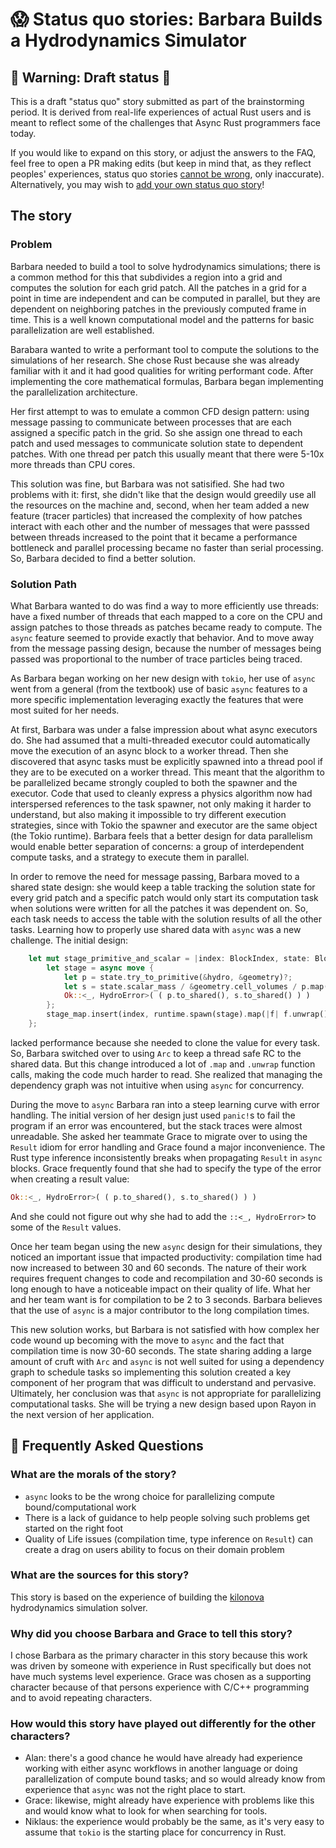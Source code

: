 # 😱 Status quo stories: Barbara Builds a Hydrodynamics Simulator

## 🚧 Warning: Draft status 🚧

This is a draft "status quo" story submitted as part of the brainstorming period. It is derived from real-life experiences of actual Rust users and is meant to reflect some of the challenges that Async Rust programmers face today. 

If you would like to expand on this story, or adjust the answers to the FAQ, feel free to open a PR making edits (but keep in mind that, as they reflect peoples' experiences, status quo stories [cannot be wrong], only inaccurate). Alternatively, you may wish to [add your own status quo story][htvsq]!

## The story
### Problem
Barbara needed to build a tool to solve hydrodynamics simulations; there is a common method for this that subdivides a region into a grid and computes the solution for each grid patch. All the patches in a grid for a point in time are independent and can be computed in parallel, but they are dependent on neighboring patches in the previously computed frame in time.  This is a well known computational model and the patterns for basic parallelization are well established.

Barabara wanted to write a performant tool to compute the solutions to the simulations of her research.  She chose Rust because she was already familiar with it and it had good qualities for writing performant code. After implementing the core mathematical formulas, Barbara began implementing the parallelization architecture. 

Her first attempt to was to emulate a common CFD design pattern: using message passing to communicate between processes that are each assigned a specific patch in the grid. So she assign one thread to each patch and used messages to communicate solution state to dependent patches.  With one thread per patch this usually meant that there were 5-10x more threads than CPU cores.

This solution was fine, but Barbara was not satisified.  She had two problems with it: first, she didn't like that the design would greedily use all the resources on the machine and, second, when her team added a new feature (tracer particles) that increased the complexity of how patches interact with each other and the number of messages that were passsed between threads increased to the point that it became a performance bottleneck and parallel processing became no faster than serial processing. So, Barbara decided to find a better solution.

### Solution Path
What Barbara wanted to do was find a way to more efficiently use threads: have a fixed number of threads that each mapped to a core on the CPU and assign patches to those threads as patches became ready to compute. The `async` feature seemed to provide exactly that behavior. And to move away from the message passing design, because the number of messages being passed was proportional to the number of trace particles being traced.

As Barbara began working on her new design with `tokio`, her use of `async` went from a general (from the textbook) use of basic `async` features to a more specific implementation leveraging exactly the features that were most suited for her needs.

At first, Barbara was under a false impression about what async executors do. She had assumed that a multi-threaded executor could automatically move the execution of an async block to a worker thread. Then she discovered that async tasks must be explicitly spawned into a thread pool if they are to be executed on a worker thread. This meant that the algorithm to be parallelized became strongly coupled to both the spawner and the executor. Code that used to cleanly express a physics algorithm now had interspersed references to the task spawner, not only making it harder to understand, but also making it impossible to try different execution strategies, since with Tokio the spawner and executor are the same object (the Tokio runtime). Barbara feels that a better design for data parallelism would enable better separation of concerns: a group of interdependent compute tasks, and a strategy to execute them in parallel.

In order to remove the need for message passing, Barbara moved to a shared state design: she would keep a table tracking the solution state for every grid patch and a specific patch would only start its computation task when solutions were written for all the patches it was dependent on. So, each task needs to access the table with the solution results of all the other tasks. Learning how to properly use shared data with `async` was a new challenge. The initial design:

```rust
    let mut stage_primitive_and_scalar = |index: BlockIndex, state: BlockState<C>, hydro: H, geometry: GridGeometry| {
        let stage = async move {
            let p = state.try_to_primitive(&hydro, &geometry)?;
            let s = state.scalar_mass / &geometry.cell_volumes / p.map(P::lorentz_factor);
            Ok::<_, HydroError>( ( p.to_shared(), s.to_shared() ) )
        };
        stage_map.insert(index, runtime.spawn(stage).map(|f| f.unwrap()).shared());
    };
```
lacked performance because she needed to clone the value for every task.  So, Barbara switched over to using `Arc` to keep a thread safe RC to the shared data. But this change introduced a lot of `.map` and `.unwrap` function calls, making the code much harder to read. She realized that managing the dependency graph was not intuitive when using `async` for concurrency.

During the move to `async` Barbara ran into a steep learning curve with error handling. The initial version of her design just used `panic!`s to fail the program if an error was encountered, but the stack traces were almost unreadable. She asked her teammate Grace to migrate over to using the `Result` idiom for error handling and Grace found a major inconvenience. The Rust type inference inconsistently breaks when propagating `Result` in `async` blocks. Grace frequently found that she had to specify the type of the error when creating a result value:
```rust
Ok::<_, HydroError>( ( p.to_shared(), s.to_shared() ) )  
```
And she could not figure out why she had to add the `::<_, HydroError>` to some of the `Result` values.

Once her team began using the new `async` design for their simulations, they noticed an important issue that impacted productivity: compilation time had now increased to between 30 and 60 seconds. The nature of their work requires frequent changes to code and recompilation and 30-60 seconds is long enough to have a noticeable impact on their quality of life.  What her and her team want is for compilation to be 2 to 3 seconds. Barbara believes that the use of `async` is a major contributor to the long compilation times.

This new solution works, but Barbara is not satisfied with how complex her code wound up becoming with the move to `async` and the fact that compilation time is now 30-60 seconds.  The state sharing adding a large amount of cruft with `Arc` and `async` is not well suited for using a dependency graph to schedule tasks so implementing this solution created a key component of her program that was difficult to understand and pervasive. Ultimately, her conclusion was that `async` is not appropriate for parallelizing computational tasks. She will be trying a new design based upon Rayon in the next version of her application.

## 🤔 Frequently Asked Questions

### **What are the morals of the story?**
- `async` looks to be the wrong choice for parallelizing compute bound/computational work
- There is a lack of guidance to help people solving such problems get started on the right foot
- Quality of Life issues (compilation time, type inference on `Result`) can create a drag on users ability to focus on their domain problem

### **What are the sources for this story?**
This story is based on the experience of building the [kilonova](https://github.com/clemson-cal/app-kilonova) hydrodynamics simulation solver.

### **Why did you choose Barbara and Grace to tell this story?**
I chose Barbara as the primary character in this story because this work was driven by someone with experience in Rust specifically but does not have much systems level experience. Grace was chosen as a supporting character because of that persons experience with C/C++ programming and to avoid repeating characters.

### **How would this story have played out differently for the other characters?**
- Alan: there's a good chance he would have already had experience working with either async workflows in another language or doing parallelization of compute bound tasks; and so would already know from experience that `async` was not the right place to start.  
- Grace: likewise, might already have experience with problems like this and would know what to look for when searching for tools. 
- Niklaus: the experience would probably be the same, as it's very easy to assume that `tokio` is the starting place for concurrency in Rust.

[character]: ../characters.md
[status quo stories]: ./status_quo.md
[Alan]: ../characters/alan.md
[Grace]: ../characters/grace.md
[Niklaus]: ../characters/niklaus.md
[Barbara]: ../characters/barbara.md
[htvsq]: ../how_to_vision/status_quo.md
[cannot be wrong]: ../how_to_vision/comment.md#comment-to-understand-or-improve-not-to-negate-or-dissuade
